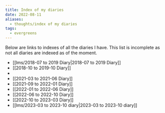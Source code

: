 ```yaml
---
title: Index of my diaries
date: 2022-08-11
aliases:
  - thoughts/index of my diaries
tags:
  - evergreens
---
```

Below are links to indexes of all the diaries I have. This list is incomplete as not all diaries are indexed as of the moment.

- [[lms/2018-07 to 2019 Diary|2018-07 to 2019 Diary]]
- [[2018-10 to 2019-10 Diary]]
- 
- [[2021-03 to 2021-06 Diary]]
- [[2021-09 to 2022-01 Diary]]
- [[2022-01 to 2022-06 Diary]]
- [[2022-06 to 2022-10 Diary]]
- [[2022-10 to 2023-03 Diary]]
- [[lms/2023-03 to 2023-10 diary|2023-03 to 2023-10 diary]]